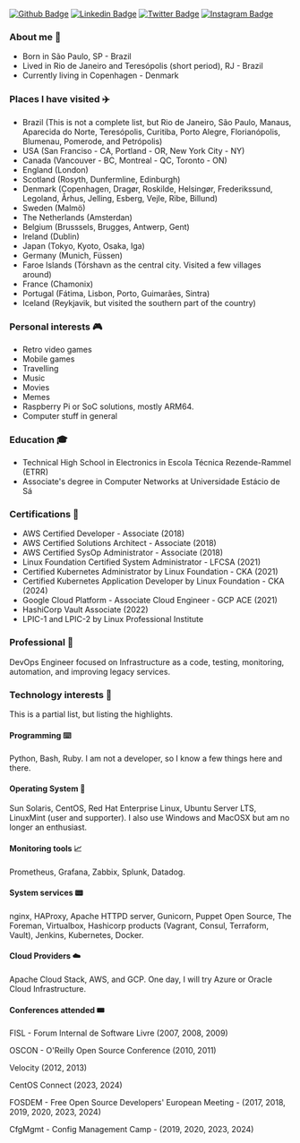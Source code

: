 
[![Github Badge](https://img.shields.io/badge/-Github-000?style=flat-square&logo=Github&logoColor=white&link=https://github.com/neverping)](https://github.com/neverping)
[![Linkedin Badge](https://img.shields.io/badge/-LinkedIn-blue?style=flat-square&logo=Linkedin&logoColor=white&link=https://www.linkedin.com/in/willian-braga-da-silva-012b9547/)](https://www.linkedin.com/in/willian-braga-da-silva-012b9547/)
[![Twitter Badge](https://img.shields.io/badge/-Twitter-1ca0f1?style=flat-square&labelColor=1ca0f1&logo=twitter&logoColor=white&link=https://twitter.com/neverping)](https://twitter.com/neverping)
[![Instagram Badge](https://img.shields.io/badge/-instagram-red?link=https://www.instagram.com/neverping/)](https://www.instagram.com/neverping/)

### About me 👋

* Born in São Paulo, SP - Brazil
* Lived in Rio de Janeiro and Teresópolis (short period), RJ - Brazil
* Currently living in Copenhagen - Denmark

### Places I have visited ✈️

* Brazil (This is not a complete list, but Rio de Janeiro, São Paulo, Manaus, Aparecida do Norte, Teresópolis, Curitiba, Porto Alegre, Florianópolis, Blumenau, Pomerode, and Petrópolis)
* USA (San Franciso - CA, Portland - OR, New York City - NY)
* Canada (Vancouver - BC, Montreal - QC, Toronto - ON)
* England (London)
* Scotland (Rosyth, Dunfermline, Edinburgh)
* Denmark (Copenhagen, Dragør, Roskilde, Helsingør, Frederikssund, Legoland, Århus, Jelling, Esberg, Vejle, Ribe, Billund)
* Sweden (Malmö)
* The Netherlands (Amsterdan)
* Belgium (Brusssels, Brugges, Antwerp, Gent)
* Ireland (Dublin)
* Japan (Tokyo, Kyoto, Osaka, Iga)
* Germany (Munich, Füssen)
* Faroe Islands (Tórshavn as the central city. Visited a few villages around)
* France (Chamonix)
* Portugal (Fátima, Lisbon, Porto, Guimarães, Sintra)
* Iceland (Reykjavik, but visited the southern part of the country)

### Personal interests 🎮

* Retro video games
* Mobile games
* Travelling
* Music
* Movies
* Memes
* Raspberry Pi or SoC solutions, mostly ARM64.
* Computer stuff in general


### Education 🎓

* Technical High School in Electronics in Escola Técnica Rezende-Rammel (ETRR)
* Associate's degree in Computer Networks at Universidade Estácio de Sá


### Certifications 🧾
* AWS Certified Developer - Associate (2018)
* AWS Certified Solutions Architect - Associate (2018)
* AWS Certified SysOp Administrator - Associate (2018)
* Linux Foundation Certified System Administrator - LFCSA (2021)
* Certified Kubernetes Administrator by Linux Foundation - CKA (2021)
* Certified Kubernetes Application Developer by Linux Foundation - CKA (2024)
* Google Cloud Platform - Associate Cloud Engineer - GCP ACE (2021)
* HashiCorp Vault Associate (2022)
* LPIC-1 and LPIC-2 by Linux Professional Institute


### Professional 🏢

DevOps Engineer focused on Infrastructure as a code, testing, monitoring, automation, and improving legacy services.

### Technology interests 📡

This is a partial list, but listing the highlights.

#### Programming ⌨️

Python, Bash, Ruby. I am not a developer, so I know a few things here and there.

#### Operating System 💽

Sun Solaris, CentOS, Red Hat Enterprise Linux, Ubuntu Server LTS, LinuxMint (user and supporter).
I also use Windows and MacOSX but am no longer an enthusiast.

#### Monitoring tools 📈

Prometheus, Grafana, Zabbix, Splunk, Datadog.

#### System services 📟

nginx, HAProxy, Apache HTTPD server, Gunicorn, Puppet Open Source, The Foreman, Virtualbox, Hashicorp products (Vagrant, Consul, Terraform, Vault), Jenkins, Kubernetes, Docker.

#### Cloud Providers ☁️

Apache Cloud Stack, AWS, and GCP. One day, I will try Azure or Oracle Cloud Infrastructure.

#### Conferences attended 🎟

FISL - Forum Internal de Software Livre (2007, 2008, 2009)

OSCON - O'Reilly Open Source Conference (2010, 2011)

Velocity (2012, 2013)

CentOS Connect (2023, 2024)

FOSDEM - Free Open Source Developers' European Meeting - (2017, 2018, 2019, 2020, 2023, 2024)

CfgMgmt - Config Management Camp - (2019, 2020, 2023, 2024)
